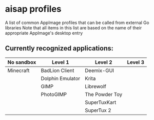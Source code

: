 # aisap profiles
A list of common AppImage profiles that can be called from external Go libraries
Note that all items in this list are based on the name of their appropriate AppImage's desktop entry

## Currently recognized applications:
| No sandbox | Level 1 | Level 2 | Level 3 |
|-|-|-|-|
| Minecraft  | BadLion Client | Deemix-GUI ||
|| Dolphin Emulator | Krita ||
|| GIMP | Librewolf ||
|| PhotoGIMP | The Powder Toy ||
||| SuperTuxKart ||
||| SuperTux 2 ||
